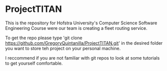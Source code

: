 # ProjectTITAN
This is the repository for Hofstra University's Computer Science Software Engineering Course were our team is creating a fleet routing service.

To get the repo please type 'git clone https://github.com/GregoryQuintanilla/ProjectTITAN.git' in the desired folder you want to store teh project on your personal machine.

I reccommend if you are not familiar with git repos to look at some tutorials to get yourself comfortable.
